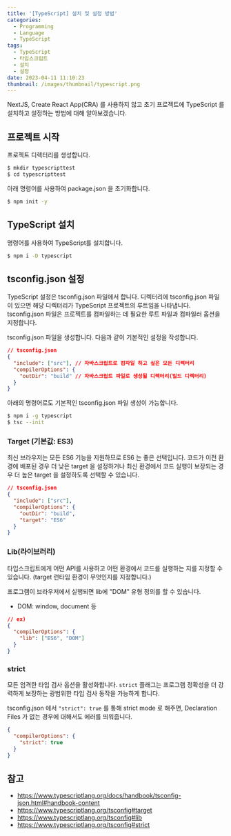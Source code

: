 ```yaml
---
title: '[TypeScript] 설치 및 설정 방법'
categories:
  - Programming
  - Language
  - TypeScript
tags:
  - TypeScript
  - 타입스크립트
  - 설치
  - 설정
date: 2023-04-11 11:10:23
thumbnail: /images/thumbnail/typescript.png
---
```


NextJS, Create React App(CRA) 를 사용하지 않고 초기 프로젝트에 TypeScript 를 설치하고 설정하는 방법에 대해 알아보겠습니다.

## 프로젝트 시작

프로젝트 디렉터리를 생성합니다.

```bash
$ mkdir typescripttest
$ cd typescripttest
```

아래 명령어를 사용하여 package.json 을 초기화합니다.

```bash
$ npm init -y
```

## TypeScript 설치

명령어를 사용하여 TypeScript를 설치합니다.

```bash
$ npm i -D typescript
```

## tsconfig.json 설정

TypeScript 설정은 tsconfig.json 파일에서 합니다. 디렉터리에 tsconfig.json 파일이 있으면 해당 디렉터리가 TypeScript 프로젝트의 루트임을 나타냅니다. tsconfig.json 파일은 프로젝트를 컴파일하는 데 필요한 루트 파일과 컴파일러 옵션을 지정합니다.

tsconfig.json 파일을 생성합니다. 다음과 같이 기본적인 설정을 작성합니다.

```json
// tsconfig.json
{
  "include": ["src"], // 자바스크립트로 컴파일 하고 싶은 모든 디렉터리
  "compilerOptions": {
    "outDir": "build" // 자바스크립트 파일로 생성될 디렉터리(빌드 디렉터리)
  }
}
```

아래의 명령어로도 기본적인 tsconfig.json 파일 생성이 가능합니다.

```bash
$ npm i -g typescript
$ tsc --init
```

### Target (기본값: ES3)

최신 브라우저는 모든 ES6 기능을 지원하므로 ES6 는 좋은 선택입니다. 코드가 이전 환경에 배포된 경우 더 낮은 target 을 설정하거나 최신 환경에서 코드 실행이 보장되는 경우 더 높은 target 을 설정하도록 선택할 수 있습니다.

```json
// tsconfig.json
{
  "include": ["src"],
  "compilerOptions": {
    "outDir": "build",
    "target": "ES6"
  }
}
```

### Lib(라이브러리)

타입스크립트에게 어떤 API를 사용하고 어떤 환경에서 코드를 실행하는 지를 지정할 수 있습니다. (target 런타임 환경이 무엇인지를 지정합니다.)

프로그램이 브라우저에서 실행되면 lib에 "DOM" 유형 정의를 할 수 있습니다.

- DOM: window, document 등

```json
// ex)
{
  "compilerOptions": {
    "lib": ["ES6", "DOM"]
  }
}
```

### strict

모든 엄격한 타입 검사 옵션을 활성화합니다. `strict` 플래그는 프로그램 정확성을 더 강력하게 보장하는 광범위한 타입 검사 동작을 가능하게 합니다.

tsconfig.json 에서 `"strict": true` 를 통해 strict mode 로 해주면, Declaration Files 가 없는 경우에 대해서도 에러를 띄워줍니다.

```json
{
  "compilerOptions": {
    "strict": true
  }
}
```

## 참고

- https://www.typescriptlang.org/docs/handbook/tsconfig-json.html#handbook-content
- https://www.typescriptlang.org/tsconfig#target
- https://www.typescriptlang.org/tsconfig#lib
- https://www.typescriptlang.org/tsconfig#strict
